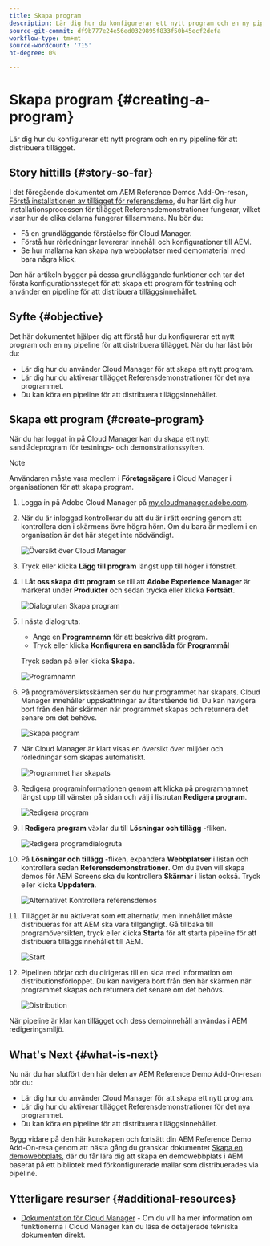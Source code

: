 ```yaml
---
title: Skapa program
description: Lär dig hur du konfigurerar ett nytt program och en ny pipeline för att distribuera tillägget.
source-git-commit: df9b777e24e56ed0329895f833f50b45ecf2defa
workflow-type: tm+mt
source-wordcount: '715'
ht-degree: 0%

---
```



# Skapa program {#creating-a-program}

Lär dig hur du konfigurerar ett nytt program och en ny pipeline för att distribuera tillägget.

## Story hittills {#story-so-far}

I det föregående dokumentet om AEM Reference Demos Add-On-resan, [Förstå installationen av tillägget för referensdemo,](installation.md) du har lärt dig hur installationsprocessen för tillägget Referensdemonstrationer fungerar, vilket visar hur de olika delarna fungerar tillsammans. Nu bör du:

* Få en grundläggande förståelse för Cloud Manager.
* Förstå hur rörledningar levererar innehåll och konfigurationer till AEM.
* Se hur mallarna kan skapa nya webbplatser med demomaterial med bara några klick.

Den här artikeln bygger på dessa grundläggande funktioner och tar det första konfigurationssteget för att skapa ett program för testning och använder en pipeline för att distribuera tilläggsinnehållet.

## Syfte {#objective}

Det här dokumentet hjälper dig att förstå hur du konfigurerar ett nytt program och en ny pipeline för att distribuera tillägget. När du har läst bör du:

* Lär dig hur du använder Cloud Manager för att skapa ett nytt program.
* Lär dig hur du aktiverar tillägget Referensdemonstrationer för det nya programmet.
* Du kan köra en pipeline för att distribuera tilläggsinnehållet.

## Skapa ett program {#create-program}

När du har loggat in på Cloud Manager kan du skapa ett nytt sandlådeprogram för testnings- och demonstrationssyften.

>[!NOTE]
>
>Användaren måste vara medlem i **Företagsägare** i Cloud Manager i organisationen för att skapa program.

1. Logga in på Adobe Cloud Manager på [my.cloudmanager.adobe.com](https://my.cloudmanager.adobe.com/).

1. När du är inloggad kontrollerar du att du är i rätt ordning genom att kontrollera den i skärmens övre högra hörn. Om du bara är medlem i en organisation är det här steget inte nödvändigt.

   ![Översikt över Cloud Manager](assets/cloud-manager.png)

1. Tryck eller klicka **Lägg till program** längst upp till höger i fönstret.

1. I **Låt oss skapa ditt program** se till att **Adobe Experience Manager** är markerat under **Produkter** och sedan trycka eller klicka **Fortsätt**.

   ![Dialogrutan Skapa program](assets/create-program.png)

1. I nästa dialogruta:

   * Ange en **Programnamn** för att beskriva ditt program.
   * Tryck eller klicka **Konfigurera en sandlåda** för **Programmål**

   Tryck sedan på eller klicka **Skapa**.

   ![Programnamn](assets/program-name.png)

1. På programöversiktsskärmen ser du hur programmet har skapats. Cloud Manager innehåller uppskattningar av återstående tid. Du kan navigera bort från den här skärmen när programmet skapas och returnera det senare om det behövs.

   ![Skapa program](assets/program-creation.png)

1. När Cloud Manager är klart visas en översikt över miljöer och rörledningar som skapas automatiskt.

   ![Programmet har skapats](assets/creation-complete.png)

1. Redigera programinformationen genom att klicka på programnamnet längst upp till vänster på sidan och välj i listrutan **Redigera program**.

   ![Redigera program](assets/edit-program.png)

1. I **Redigera program** växlar du till **Lösningar och tillägg** -fliken.

   ![Redigera programdialogruta](assets/edit-program-dialog.png)

1. På **Lösningar och tillägg** -fliken, expandera **Webbplatser** i listan och kontrollera sedan **Referensdemonstrationer**. Om du även vill skapa demos för AEM Screens ska du kontrollera **Skärmar** i listan också. Tryck eller klicka **Uppdatera**.

   ![Alternativet Kontrollera referensdemos](assets/edit-program-add-on.png)

1. Tillägget är nu aktiverat som ett alternativ, men innehållet måste distribueras för att AEM ska vara tillgängligt. Gå tillbaka till programöversikten, tryck eller klicka **Starta** för att starta pipeline för att distribuera tilläggsinnehållet till AEM.

   ![Start](assets/deploy.png)

1. Pipelinen börjar och du dirigeras till en sida med information om distributionsförloppet. Du kan navigera bort från den här skärmen när programmet skapas och returnera det senare om det behövs.

   ![Distribution](assets/deployment.png)

När pipeline är klar kan tillägget och dess demoinnehåll användas i AEM redigeringsmiljö.

## What&#39;s Next {#what-is-next}

Nu när du har slutfört den här delen av AEM Reference Demo Add-On-resan bör du:

* Lär dig hur du använder Cloud Manager för att skapa ett nytt program.
* Lär dig hur du aktiverar tillägget Referensdemonstrationer för det nya programmet.
* Du kan köra en pipeline för att distribuera tilläggsinnehållet.

Bygg vidare på den här kunskapen och fortsätt din AEM Reference Demo Add-On-resa genom att nästa gång du granskar dokumentet [Skapa en demowebbplats,](create-site.md) där du får lära dig att skapa en demowebbplats i AEM baserat på ett bibliotek med förkonfigurerade mallar som distribuerades via pipeline.

## Ytterligare resurser {#additional-resources}

* [Dokumentation för Cloud Manager](https://experienceleague.adobe.com/docs/experience-manager-cloud-service/onboarding/onboarding-concepts/cloud-manager-introduction.html) - Om du vill ha mer information om funktionerna i Cloud Manager kan du läsa de detaljerade tekniska dokumenten direkt.
